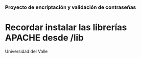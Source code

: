 ### Proyecto de encriptación y validación de contraseñas ###

# Recordar instalar las librerías APACHE desde /lib #

Universidad del Valle
